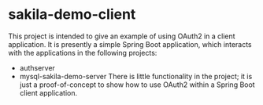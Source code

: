 # sakila-demo-client

This project is intended to give an example of using OAuth2 in a client application. It is presently a simple Spring Boot application, which interacts with the applications in the following projects:
- authserver
- mysql-sakila-demo-server
There is little functionality in the project; it is just a proof-of-concept to show how to use OAuth2 within a Spring Boot client application.
